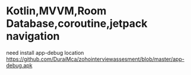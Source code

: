
# Kotlin,MVVM,Room Database,coroutine,jetpack navigation


need install app-debug   location   https://github.com/DuraiMca/zohointerviewassesment/blob/master/app-debug.apk
